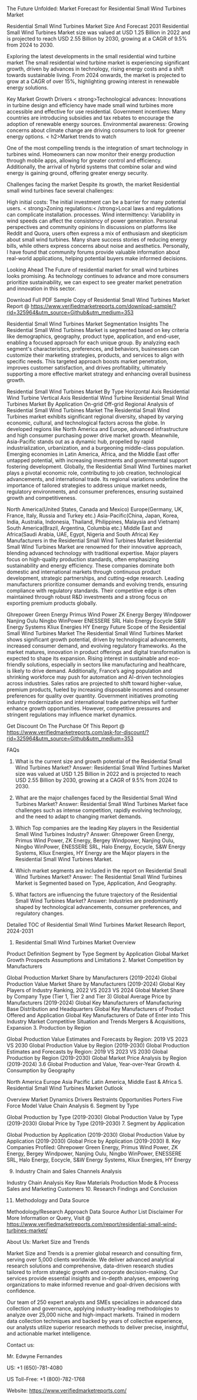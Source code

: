 The Future Unfolded: Market Forecast for Residential Small Wind Turbines Market


Residential Small Wind Turbines Market Size And Forecast 2031
Residential Small Wind Turbines Market size was valued at USD 1.25 Billion in 2022 and is projected to reach USD 2.55 Billion by 2030, growing at a CAGR of 9.5% from 2024 to 2030.

Exploring the latest developments in the small residential wind turbine market
The small residential wind turbine market is experiencing significant growth, driven by advances in technology, rising energy costs and a shift towards sustainable living. From 2024 onwards, the market is projected to grow at a CAGR of over 15%, highlighting growing interest in renewable energy solutions.

Key Market Growth Drivers
< strong>Technological advances: Innovations in turbine design and efficiency have made small wind turbines more accessible and effective for use residential.
Government incentives: Many countries are introducing subsidies and tax rebates to encourage the adoption of renewable energy sources.
Environmental awareness: Growing concerns about climate change are driving consumers to look for greener energy options.
< h2>Market trends to watch

One of the most compelling trends is the integration of smart technology in turbines wind. Homeowners can now monitor their energy production through mobile apps, allowing for greater control and efficiency. Additionally, the arrival of hybrid systems that combine solar and wind energy is gaining ground, offering greater energy security.

Challenges facing the market
Despite its growth, the market Residential small wind turbines face several challenges:

High initial costs: The initial investment can be a barrier for many potential users.
< strong>Zoning regulations:< /strong>Local laws and regulations can complicate installation. processes.
Wind intermittency: Variability in wind speeds can affect the consistency of power generation.
Personal perspectives and community opinions
In discussions on platforms like Reddit and Quora, users often express a mix of enthusiasm and skepticism about small wind turbines. Many share success stories of reducing energy bills, while others express concerns about noise and aesthetics. Personally, I have found that community forums provide valuable information about real-world applications, helping potential buyers make informed decisions.

Looking Ahead
The Future of residential market for small wind turbines looks promising. As technology continues to advance and more consumers prioritize sustainability, we can expect to see greater market penetration and innovation in this sector.

Download Full PDF Sample Copy of Residential Small Wind Turbines Market Report @ https://www.verifiedmarketreports.com/download-sample/?rid=325964&utm_source=Github&utm_medium=353

Residential Small Wind Turbines Market Segmentation Insights
The Residential Small Wind Turbines Market is segmented based on key criteria like demographics, geography, product type, application, and end-user, enabling a focused approach for each unique group. By analyzing each segment's characteristics, preferences, and behaviors, businesses can customize their marketing strategies, products, and services to align with specific needs. This targeted approach boosts market penetration, improves customer satisfaction, and drives profitability, ultimately supporting a more effective market strategy and enhancing overall business growth.

Residential Small Wind Turbines Market By Type
Horizontal Axis Residential Wind Turbine
Vertical Axis Residential Wind Turbine
Residential Small Wind Turbines Market By Application
On-grid
Off-grid
Regional Analysis of Residential Small Wind Turbines Market
The Residential Small Wind Turbines market exhibits significant regional diversity, shaped by varying economic, cultural, and technological factors across the globe. In developed regions like North America and Europe, advanced infrastructure and high consumer purchasing power drive market growth. Meanwhile, Asia-Pacific stands out as a dynamic hub, propelled by rapid industrialization, urbanization, and a burgeoning middle-class population. Emerging economies in Latin America, Africa, and the Middle East offer untapped potential, with increasing investments and governmental support fostering development. Globally, the Residential Small Wind Turbines market plays a pivotal economic role, contributing to job creation, technological advancements, and international trade. Its regional variations underline the importance of tailored strategies to address unique market needs, regulatory environments, and consumer preferences, ensuring sustained growth and competitiveness.

North America(United States, Canada and Mexico)
Europe(Germany, UK, France, Italy, Russia and Turkey etc.)
Asia-Pacific(China, Japan, Korea, India, Australia, Indonesia, Thailand, Philippines, Malaysia and Vietnam)
South America(Brazil, Argentina, Columbia etc.)
Middle East and Africa(Saudi Arabia, UAE, Egypt, Nigeria and South Africa)
Key Manufacturers in the Residential Small Wind Turbines Market
Residential Small Wind Turbines Market are renowned for their innovative approach, blending advanced technology with traditional expertise. Major players focus on high-quality production standards, often emphasizing sustainability and energy efficiency. These companies dominate both domestic and international markets through continuous product development, strategic partnerships, and cutting-edge research. Leading manufacturers prioritize consumer demands and evolving trends, ensuring compliance with regulatory standards. Their competitive edge is often maintained through robust R&D investments and a strong focus on exporting premium products globally.

Ghrepower Green Energy
Primus Wind Power
ZK Energy
Bergey Windpower
Nanjing Oulu
Ningbo WinPower
ENESSERE SRL
Halo Energy
Eocycle
S&W Energy Systems
Kliux Energies
HY Energy
Future Scope of the Residential Small Wind Turbines Market
The Residential Small Wind Turbines Market shows significant growth potential, driven by technological advancements, increased consumer demand, and evolving regulatory frameworks. As the market matures, innovation in product offerings and digital transformation is expected to shape its expansion. Rising interest in sustainable and eco-friendly solutions, especially in sectors like manufacturing and healthcare, is likely to drive demand. Additionally, France’s aging population and shrinking workforce may push for automation and AI-driven technologies across industries. Sales ratios are projected to shift toward higher-value, premium products, fueled by increasing disposable incomes and consumer preferences for quality over quantity. Government initiatives promoting industry modernization and international trade partnerships will further enhance growth opportunities. However, competitive pressures and stringent regulations may influence market dynamics.

Get Discount On The Purchase Of This Report @ https://www.verifiedmarketreports.com/ask-for-discount/?rid=325964&utm_source=Github&utm_medium=353

FAQs
1. What is the current size and growth potential of the Residential Small Wind Turbines Market?
Answer: Residential Small Wind Turbines Market size was valued at USD 1.25 Billion in 2022 and is projected to reach USD 2.55 Billion by 2030, growing at a CAGR of 9.5% from 2024 to 2030.

2. What are the major challenges faced by the Residential Small Wind Turbines Market?
Answer: Residential Small Wind Turbines Market face challenges such as intense competition, rapidly evolving technology, and the need to adapt to changing market demands.

3. Which Top companies are the leading Key players in the Residential Small Wind Turbines Industry?
Answer: Ghrepower Green Energy, Primus Wind Power, ZK Energy, Bergey Windpower, Nanjing Oulu, Ningbo WinPower, ENESSERE SRL, Halo Energy, Eocycle, S&W Energy Systems, Kliux Energies, HY Energy are the Major players in the Residential Small Wind Turbines Market.

4. Which market segments are included in the report on Residential Small Wind Turbines Market?
Answer: The Residential Small Wind Turbines Market is Segmented based on Type, Application, And Geography.

5. What factors are influencing the future trajectory of the Residential Small Wind Turbines Market?
Answer: Industries are predominantly shaped by technological advancements, consumer preferences, and regulatory changes.

Detailed TOC of Residential Small Wind Turbines Market Research Report, 2024-2031
1. Residential Small Wind Turbines Market Overview

Product Definition
Segment by Type
Segment by Application
Global Market Growth Prospects
Assumptions and Limitations
2. Market Competition by Manufacturers

Global Production Market Share by Manufacturers (2019-2024)
Global Production Value Market Share by Manufacturers (2019-2024)
Global Key Players of Industry Ranking, 2022 VS 2023 VS 2024
Global Market Share by Company Type (Tier 1, Tier 2 and Tier 3)
Global Average Price by Manufacturers (2019-2024)
Global Key Manufacturers of Manufacturing Base Distribution and Headquarters
Global Key Manufacturers of Product Offered and Application
Global Key Manufacturers of Date of Enter into This Industry
Market Competitive Situation and Trends
Mergers & Acquisitions, Expansion
3. Production by Region

Global Production Value Estimates and Forecasts by Region: 2019 VS 2023 VS 2030
Global Production Value by Region (2019-2030)
Global Production Estimates and Forecasts by Region: 2019 VS 2023 VS 2030
Global Production by Region (2019-2030)
Global Market Price Analysis by Region (2019-2024) 3.6 Global Production and Value, Year-over-Year Growth
4. Consumption by Geography

North America
Europe
Asia Pacific
Latin America, Middle East & Africa
5. Residential Small Wind Turbines Market Outlook

Overview
Market Dynamics
Drivers
Restraints
Opportunities
Porters Five Force Model
Value Chain Analysis 
6. Segment by Type

Global Production by Type (2019-2030)
Global Production Value by Type (2019-2030)
Global Price by Type (2019-2030)
7. Segment by Application

Global Production by Application (2019-2030)
Global Production Value by Application (2019-2030)
Global Price by Application (2019-2030)
8. Key Companies Profiled: Ghrepower Green Energy, Primus Wind Power, ZK Energy, Bergey Windpower, Nanjing Oulu, Ningbo WinPower, ENESSERE SRL, Halo Energy, Eocycle, S&W Energy Systems, Kliux Energies, HY Energy

9. Industry Chain and Sales Channels Analysis

Industry Chain Analysis
Key Raw Materials
Production Mode & Process
Sales and Marketing
Customers
10. Research Findings and Conclusion

11. Methodology and Data Source

Methodology/Research Approach
Data Source
Author List
Disclaimer
For More Information or Query, Visit @ https://www.verifiedmarketreports.com/report/residential-small-wind-turbines-market/

About Us: Market Size and Trends

Market Size and Trends is a premier global research and consulting firm, serving over 5,000 clients worldwide. We deliver advanced analytical research solutions and comprehensive, data-driven research studies tailored to inform strategic growth and corporate decision-making. Our services provide essential insights and in-depth analyses, empowering organizations to make informed revenue and goal-driven decisions with confidence.

Our team of 250 expert analysts and SMEs specializes in advanced data collection and governance, applying industry-leading methodologies to analyze over 25,000 niche and high-impact markets. Trained in modern data collection techniques and backed by years of collective experience, our analysts utilize superior research methods to deliver precise, insightful, and actionable market intelligence.

Contact us:

Mr. Edwyne Fernandes

US: +1 (650)-781-4080

US Toll-Free: +1 (800)-782-1768

Website: https://www.verifiedmarketreports.com/
